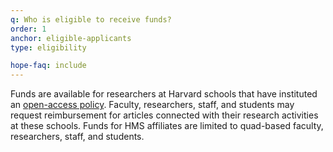 ```yaml
---
q: Who is eligible to receive funds?
order: 1
anchor: eligible-applicants
type: eligibility

hope-faq: include
---
```

Funds are available for researchers at Harvard schools that have instituted an [open-access policy](#). Faculty, researchers, staff, and students may request reimbursement for articles connected with their research activities at these schools. Funds for HMS affiliates are limited to quad-based faculty, researchers, staff, and students.
